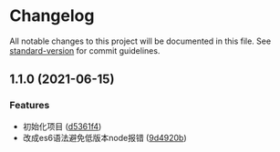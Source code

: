 # Changelog

All notable changes to this project will be documented in this file. See [standard-version](https://github.com/conventional-changelog/standard-version) for commit guidelines.

## 1.1.0 (2021-06-15)


### Features

* 初始化项目 ([d5361f4](https://git.woa.com/ricoxiao/webpack-esbuild-plugin/commit/d5361f43386b2fd653b99e46cc4e288b2ef9f045))
* 改成es6语法避免低版本node报错 ([9d4920b](https://git.woa.com/ricoxiao/webpack-esbuild-plugin/commit/9d4920ba9563373dcb1f19998b815ea01985eebf))
